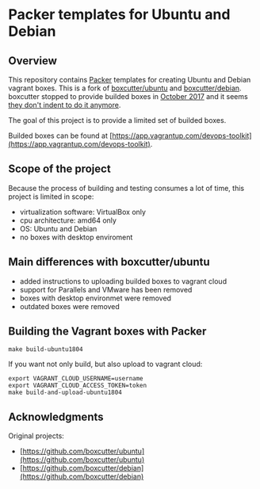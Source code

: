 # Packer templates for Ubuntu and Debian

## Overview

This repository contains [Packer](https://packer.io/) templates for creating Ubuntu and Debian vagrant boxes.
This is a fork of [boxcutter/ubuntu](https://github.com/boxcutter/ubuntu) and
[boxcutter/debian](https://github.com/boxcutter/debian).  boxcutter stopped
to provide builded boxes in [October 2017](https://github.com/boxcutter/ubuntu/commit/d7c9ecbd525ec57b94be79ead388909a7cb7c7b4)
and it seems [they don't indent to do it anymore](https://github.com/boxcutter/ubuntu/issues/133).

The goal of this project is to provide a limited set of builded boxes.

Builded boxes can be found at [https://app.vagrantup.com/devops-toolkit](https://app.vagrantup.com/devops-toolkit).

## Scope of the project

Because the process of building and testing consumes a lot of time,
this project is limited in scope:

- virtualization software: VirtualBox only
- cpu architecture: amd64 only
- OS: Ubuntu and Debian
- no boxes with desktop enviroment

## Main differences with boxcutter/ubuntu

- added instructions to uploading builded boxes to vagrant cloud
- support for Parallels and VMware has been removed
- boxes with desktop environmet were removed
- outdated boxes were removed

## Building the Vagrant boxes with Packer

```
make build-ubuntu1804
```

If you want not only build, but also upload to vagrant cloud:

```
export VAGRANT_CLOUD_USERNAME=username
export VAGRANT_CLOUD_ACCESS_TOKEN=token
make build-and-upload-ubuntu1804
```

## Acknowledgments

Original projects:
- [https://github.com/boxcutter/ubuntu](https://github.com/boxcutter/ubuntu)
- [https://github.com/boxcutter/debian](https://github.com/boxcutter/debian)

